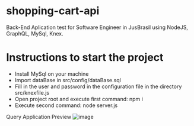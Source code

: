 # shopping-cart-api
Back-End Aplication test for Software Engineer in JusBrasil using NodeJS, GraphQL, MySql, Knex.

# Instructions to start the project
* Install MySql on your machine
* Import dataBase in src/config/dataBase.sql
* Fill in the user and password in the configuration file in the directory src/knexfile.js
* Open project root and execute first command: npm i 
* Execute second command: node server.js

 Query Application Preview
![image](https://user-images.githubusercontent.com/25927724/120257706-12565580-c267-11eb-9a97-99443eb12558.png)
